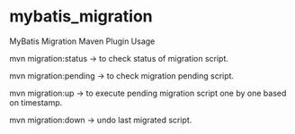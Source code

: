 # mybatis_migration
MyBatis Migration Maven Plugin Usage

mvn migration:status  -> to check status of migration script.

mvn migration:pending -> to check migration pending script.

mvn migration:up      -> to execute pending migration script one by one based on timestamp.

mvn migration:down    -> undo last migrated script.
